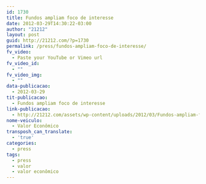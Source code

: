```yaml
---
id: 1730
title: Fundos ampliam foco de interesse
date: 2012-03-29T14:30:22-03:00
author: "21212"
layout: post
guid: http://21212.com/?p=1730
permalink: /press/fundos-ampliam-foco-de-interesse/
fv_video:
  - Paste your YouTube or Vimeo url
fv_video_id:
  - ""
fv_video_img:
  - ""
data-publicacao:
  - 2012-03-29
tit-publicacao:
  - Fundos ampliam foco de interesse
link-publicacao:
  - http://21212.com/assets/wp-content/uploads/2012/03/Fundos-ampliam-foco-de-interesse.pdf
nome-veiculo:
  - Valor Econômico
transposh_can_translate:
  - 'true'
categories:
  - press
tags:
  - press
  - valor
  - valor econômico
---
```


